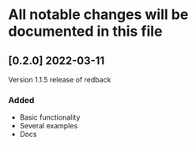 # All notable changes will be documented in this file

## [0.2.0] 2022-03-11
Version 1.1.5 release of redback

### Added
- Basic functionality
- Several examples 
- Docs